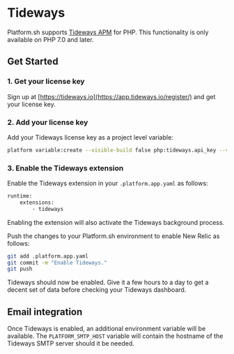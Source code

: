 # Tideways

Platform.sh supports [Tideways APM](https://tideways.io/) for PHP.  This functionality is only available on PHP 7.0 and later.

## Get Started

### 1. Get your license key

Sign up at [https://tideways.io](https://app.tideways.io/register/) and get your license key.

### 2. Add your license key

Add your Tideways license key as a project level variable:

```bash
platform variable:create --visible-build false php:tideways.api_key --value '<your-license-key>'
```

### 3. Enable the Tideways extension

Enable the Tideways extension in your `.platform.app.yaml` as follows:

```bash
runtime:
    extensions:
        - tideways
```

Enabling the extension will also activate the Tideways background process.

Push the changes to your Platform.sh environment to enable New Relic as follows:

```bash
git add .platform.app.yaml
git commit -m "Enable Tideways."
git push
```

Tideways should now be enabled.  Give it a few hours to a day to get a decent set of data before checking your Tideways dashboard.

## Email integration

Once Tideways is enabled, an additional environment variable will be available.  The `PLATFORM_SMTP_HOST` variable will contain the hostname of the Tideways SMTP server should it be needed.
